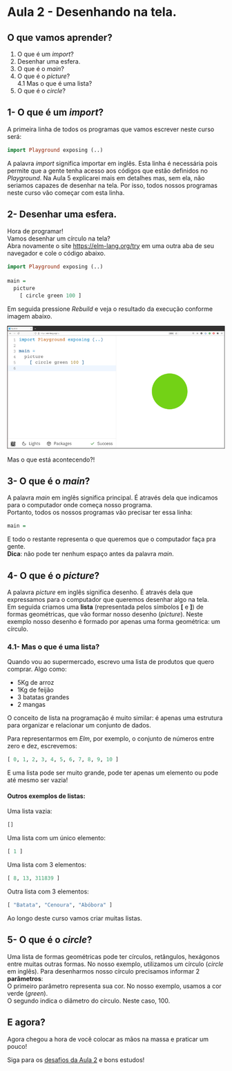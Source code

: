 # Aula 2 - Desenhando na tela.

## O que vamos aprender?

1. O que é um *import*?  
2. Desenhar uma esfera.  
3. O que é o *main*?  
4. O que é o *picture*?  
   4.1 Mas o que é uma lista?  
5. O que é o *circle*?  

## 1- O que é um *import*?

A primeira linha de todos os programas que vamos
escrever neste curso será:  

```haskell
import Playground exposing (..)
```

A palavra *import* significa importar em inglês. Esta linha é
necessária pois permite que a gente tenha acesso aos códigos 
que estão definidos no *Playground*. Na Aula 5 explicarei mais 
em detalhes mas, sem ela, não seriamos capazes de desenhar na tela. 
Por isso, todos nossos programas neste curso vão começar com esta linha.

## 2- Desenhar uma esfera.

Hora de programar!  
Vamos desenhar um círculo na tela?  
Abra novamente o site <a href='https://elm-lang.org/try' target='_blank'>https://elm-lang.org/try</a>
em uma outra aba de seu navegador e cole o código abaixo.

```haskell
import Playground exposing (..)

main =
  picture
    [ circle green 100 ]
```

Em seguida pressione *Rebuild* e veja o resultado da execução conforme imagem abaixo.  

![Desenhando um circulo](/resources/elm-lang-try-circulo.png)

Mas o que está acontecendo?!

## 3- O que é o *main*?

A palavra *main* em inglês significa principal.
É através dela que indicamos para o computador
onde começa nosso programa.  
Portanto, todos os nossos programas vão precisar
ter essa linha:

```haskell
main =
```

E todo o restante representa o que queremos que
o computador faça pra gente.  
__Dica__: não pode ter nenhum espaço antes da
palavra *main*. 

## 4- O que é o *picture*?

A palavra *picture* em inglês significa desenho.
É através dela que expressamos para o computador
que queremos desenhar algo na tela.  
Em seguida criamos uma **lista** (representada pelos
símbolos **[** e **]**) de formas geométricas, que 
vão formar nosso desenho (*picture*). Neste exemplo
nosso desenho é formado por apenas uma forma
geométrica: um círculo.

### 4.1- Mas o que é uma lista?

Quando vou ao supermercado, escrevo uma lista
de produtos que quero comprar. Algo como:  
- 5Kg de arroz  
- 1Kg de feijão  
- 3 batatas grandes  
- 2 mangas  

O conceito de lista na programação é muito similar: é
apenas uma estrutura para organizar e relacionar um conjunto
de dados.

Para representarmos em *Elm*, por exemplo, o conjunto de
números entre zero e dez, escrevemos:  
```haskell
[ 0, 1, 2, 3, 4, 5, 6, 7, 8, 9, 10 ]
```
E uma lista pode ser muito grande, pode ter apenas um
elemento ou pode até mesmo ser vazia!

#### Outros exemplos de listas:

Uma lista vazia:  
```haskell
[]
```
Uma lista com um único elemento:  
```haskell
[ 1 ]
```

Uma lista com 3 elementos:  
```haskell
[ 8, 13, 311839 ]
```

Outra lista com 3 elementos:  
```haskell
[ "Batata", "Cenoura", "Abóbora" ]
```

Ao longo deste curso vamos criar muitas listas.

## 5- O que é o *circle*?

Uma lista de formas geométricas pode ter círculos,
retângulos, hexágonos entre muitas outras formas. 
No nosso exemplo, utilizamos um círculo (*circle*
em inglês). Para desenharmos nosso círculo precisamos
informar 2 **parâmetros**:  
O primeiro parâmetro representa sua cor. No nosso
exemplo, usamos a cor verde (*green*).  
O segundo indica o diâmetro do círculo. Neste caso, 100.

## E agora?

Agora chegou a hora de você colocar as mãos na massa
e praticar um pouco!

Siga para os [desafios da Aula 2](/aula_2_desafios.html) e bons estudos!
